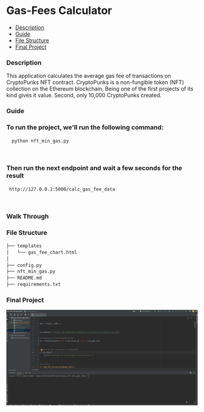 # Gas-Fees Calculator

- [Description](#Description)
- [Guide](#Guide)
- [File Structure](#File-Structure)
- [Final Project](#Final)
    

    
### Description

This application calculates the average gas fee of transactions on CryptoPunks NFT contract.
CryptoPunks is a non-fungible token (NFT) collection on the Ethereum blockchain, Being one of the first projects of its kind gives it value. Second, only 10,000 CryptoPunks created.



### Guide


### To run the project, we'll run the following command:


`   python nft_min_gas.py
`

<br>

### Then run the next endpoint and wait a few seconds for the result
    
     http://127.0.0.1:5000/calc_gas_fee_data
    

<br>

### Walk Through

### File Structure

```sh
├── templates
│   └── gas_fee_chart.html
│
├── config.py
├── nft_min_gas.py
├── README.md
├── requirements.txt

```


### Final Project


![](/images/gif_plot_graph.gif)

